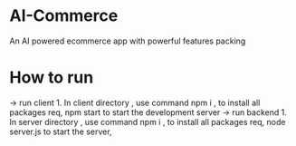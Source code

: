 # AI-Commerce
An AI powered ecommerce app with powerful features packing

# How to run 
  -> run client 
        1. In client directory , use command npm i  , to install all packages req, npm start to start the development server
  -> run backend 
         1. In server directory , use command npm i  , to install all packages req, node server.js to start the server, 
